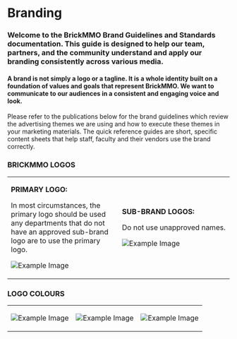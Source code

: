 <style>@import url("//readme.codeadam.ca/readme.css");</style>
# Branding
### Welcome to the BrickMMO Brand Guidelines and Standards documentation. This guide is designed to help our team, partners, and the community understand and apply our branding consistently across various media.
#### A brand is not simply a logo or a tagline. It is a whole identity built on a foundation of values and goals that represent BrickMMO. We want to communicate to our audiences in a consistent and engaging voice and look.

Please refer to the publications below for the brand guidelines which review the advertising themes we are using and how to execute these themes in your marketing materials. The quick reference guides are short, specific content sheets that help staff, faculty and their vendors use the brand correctly.
### BRICKMMO LOGOS
<table>
<tr>
<td width="50%">

**PRIMARY LOGO:**

In most circumstances, the primary logo should be used any departments that do not have an approved sub-brand logo are to use the primary logo.

![Example Image](https://github.com/MgLunac/branding/blob/897840134754bd46b3a55af638dce2dc445c30e5/BMMO%20Logo.png)

</td>
<td width="50%">

**SUB-BRAND LOGOS:**

Do not use unapproved names.

![Example Image](https://github.com/MgLunac/branding/blob/897840134754bd46b3a55af638dce2dc445c30e5/BMMO%20Logo.png)

</td>
</tr>
</table>

### LOGO COLOURS
<table>
<tr>
<td width="33.3%">

![Example Image](https://github.com/MgLunac/branding/blob/508622bb3afd1c19f85a27991881a19b429d320d/Orange.png)

</td>
<td width="33.3%">

![Example Image](https://github.com/MgLunac/branding/blob/508622bb3afd1c19f85a27991881a19b429d320d/Red.png)

</td>
<td width="33.3%">

![Example Image](https://github.com/MgLunac/branding/blob/508622bb3afd1c19f85a27991881a19b429d320d/Gray.png)

